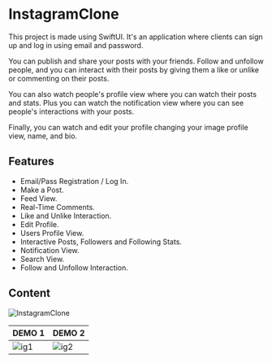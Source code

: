 # InstagramClone
This project is made using SwiftUI. It's an application where clients can sign up and log in using email and password.

You can publish and share your posts with your friends. Follow and unfollow people, and you can interact with their posts by giving them a like or unlike or commenting on their posts.

You can also watch people's profile view where you can watch their posts and stats. Plus you can watch the notification view where you can see people's interactions with your posts.

Finally, you can watch and edit your profile changing your image profile view, name, and bio.

## Features
- Email/Pass Registration / Log In.
- Make a Post.
- Feed View.
- Real-Time Comments.
- Like and Unlike Interaction.
- Edit Profile.
- Users Profile View.
- Interactive Posts, Followers and Following Stats.
- Notification View.
- Search View.
- Follow and Unfollow Interaction.

## Content
![InstagramClone](https://github.com/EnmanuelTorres/MessengerClone/assets/106885120/0e5e1799-e4be-43b7-a4ef-733c88a91daa)

DEMO 1 | DEMO 2 |
-------|--------|
![ig1](https://github.com/EnmanuelTorres/MessengerClone/assets/106885120/012d8c42-5f18-4aa7-93fc-3f3862653016)|![ig2](https://github.com/EnmanuelTorres/MessengerClone/assets/106885120/e75bf0fe-3ebc-48dd-8e1f-0a066c9b235b)
